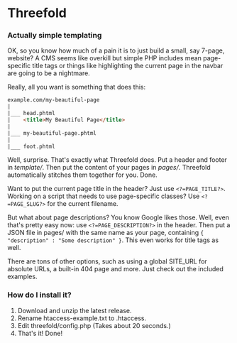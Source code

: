 # Threefold
### Actually simple templating
OK, so you know how much of a pain it is to just build a small, say 7-page, website? A CMS seems like overkill but simple PHP includes mean page-specific title tags or things like highlighting the current page in the navbar are going to be a nightmare.

Really, all you want is something that does this:

```html
example.com/my-beautiful-page
|
|___ head.phtml
|	 <title>My Beautiful Page</title>
|
|___ my-beautiful-page.phtml
|
|___ foot.phtml
```

Well, surprise. That's exactly what Threefold does. Put a header and footer in _template/_. Then put the content of your pages in _pages/_. Threefold automatically stitches them together for you. Done.

Want to put the current page title in the header? Just use `<?=PAGE_TITLE?>`. Working on a script that needs to use page-specific classes? Use `<?=PAGE_SLUG?>` for the current filename.

But what about page descriptions? You know Google likes those. Well, even that's pretty easy now: use `<?=PAGE_DESCRIPTION?>` in the header. Then put a JSON file in pages/ with the same name as your page, containing `{ "description" : "Some description" }`. This even works for title tags as well.

There are tons of other options, such as using a global SITE_URL for absolute URLs, a built-in 404 page and more. Just check out the included examples.

### How do I install it?
1. Download and unzip the latest release.
2. Rename htaccess-example.txt to .htaccess.
3. Edit threefold/config.php (Takes about 20 seconds.)
4. That's it! Done!
